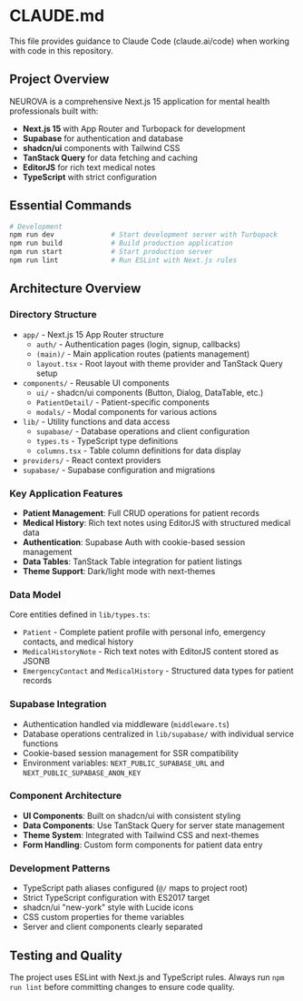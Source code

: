 # CLAUDE.md

This file provides guidance to Claude Code (claude.ai/code) when working with code in this repository.

## Project Overview

NEUROVA is a comprehensive Next.js 15 application for mental health professionals built with:
- **Next.js 15** with App Router and Turbopack for development
- **Supabase** for authentication and database
- **shadcn/ui** components with Tailwind CSS
- **TanStack Query** for data fetching and caching
- **EditorJS** for rich text medical notes
- **TypeScript** with strict configuration

## Essential Commands

```bash
# Development
npm run dev              # Start development server with Turbopack
npm run build            # Build production application
npm run start            # Start production server
npm run lint             # Run ESLint with Next.js rules
```

## Architecture Overview

### Directory Structure
- `app/` - Next.js 15 App Router structure
  - `auth/` - Authentication pages (login, signup, callbacks)
  - `(main)/` - Main application routes (patients management)
  - `layout.tsx` - Root layout with theme provider and TanStack Query setup
- `components/` - Reusable UI components
  - `ui/` - shadcn/ui components (Button, Dialog, DataTable, etc.)
  - `PatientDetail/` - Patient-specific components
  - `modals/` - Modal components for various actions
- `lib/` - Utility functions and data access
  - `supabase/` - Database operations and client configuration
  - `types.ts` - TypeScript type definitions
  - `columns.tsx` - Table column definitions for data display
- `providers/` - React context providers
- `supabase/` - Supabase configuration and migrations

### Key Application Features
- **Patient Management**: Full CRUD operations for patient records
- **Medical History**: Rich text notes using EditorJS with structured medical data
- **Authentication**: Supabase Auth with cookie-based session management
- **Data Tables**: TanStack Table integration for patient listings
- **Theme Support**: Dark/light mode with next-themes

### Data Model
Core entities defined in `lib/types.ts`:
- `Patient` - Complete patient profile with personal info, emergency contacts, and medical history
- `MedicalHistoryNote` - Rich text notes with EditorJS content stored as JSONB
- `EmergencyContact` and `MedicalHistory` - Structured data types for patient records

### Supabase Integration
- Authentication handled via middleware (`middleware.ts`)
- Database operations centralized in `lib/supabase/` with individual service functions
- Cookie-based session management for SSR compatibility
- Environment variables: `NEXT_PUBLIC_SUPABASE_URL` and `NEXT_PUBLIC_SUPABASE_ANON_KEY`

### Component Architecture
- **UI Components**: Built on shadcn/ui with consistent styling
- **Data Components**: Use TanStack Query for server state management
- **Theme System**: Integrated with Tailwind CSS and next-themes
- **Form Handling**: Custom form components for patient data entry

### Development Patterns
- TypeScript path aliases configured (`@/` maps to project root)
- Strict TypeScript configuration with ES2017 target
- shadcn/ui "new-york" style with Lucide icons
- CSS custom properties for theme variables
- Server and client components clearly separated

## Testing and Quality

The project uses ESLint with Next.js and TypeScript rules. Always run `npm run lint` before committing changes to ensure code quality.